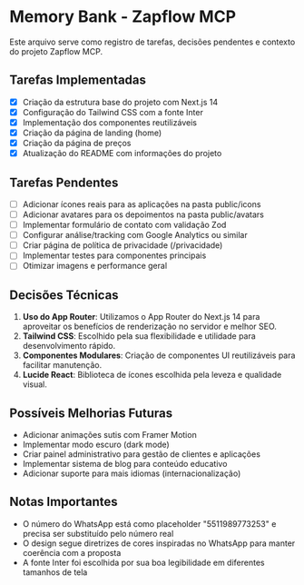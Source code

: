 # Memory Bank - Zapflow MCP

Este arquivo serve como registro de tarefas, decisões pendentes e contexto do projeto Zapflow MCP.

## Tarefas Implementadas

- [x] Criação da estrutura base do projeto com Next.js 14
- [x] Configuração do Tailwind CSS com a fonte Inter
- [x] Implementação dos componentes reutilizáveis
- [x] Criação da página de landing (home)
- [x] Criação da página de preços
- [x] Atualização do README com informações do projeto

## Tarefas Pendentes

- [ ] Adicionar ícones reais para as aplicações na pasta public/icons
- [ ] Adicionar avatares para os depoimentos na pasta public/avatars
- [ ] Implementar formulário de contato com validação Zod
- [ ] Configurar análise/tracking com Google Analytics ou similar
- [ ] Criar página de política de privacidade (/privacidade)
- [ ] Implementar testes para componentes principais
- [ ] Otimizar imagens e performance geral

## Decisões Técnicas

1. **Uso do App Router**: Utilizamos o App Router do Next.js 14 para aproveitar os benefícios de renderização no servidor e melhor SEO.
2. **Tailwind CSS**: Escolhido pela sua flexibilidade e utilidade para desenvolvimento rápido.
3. **Componentes Modulares**: Criação de componentes UI reutilizáveis para facilitar manutenção.
4. **Lucide React**: Biblioteca de ícones escolhida pela leveza e qualidade visual.

## Possíveis Melhorias Futuras

- Adicionar animações sutis com Framer Motion
- Implementar modo escuro (dark mode)
- Criar painel administrativo para gestão de clientes e aplicações
- Implementar sistema de blog para conteúdo educativo
- Adicionar suporte para mais idiomas (internacionalização)

## Notas Importantes

- O número do WhatsApp está como placeholder "5511989773253" e precisa ser substituído pelo número real
- O design segue diretrizes de cores inspiradas no WhatsApp para manter coerência com a proposta
- A fonte Inter foi escolhida por sua boa legibilidade em diferentes tamanhos de tela 